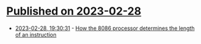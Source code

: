 # [Published on 2023-02-28](index.md)

* [2023-02-28, 19:30:31](https://lobste.rs/s/q0vrxg/how_8086_processor_determines_length) - [How the 8086 processor determines the length of an instruction](https://www.righto.com/2023/02/how-8086-processor-determines-length-of.html)
